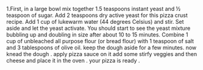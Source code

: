 1.First, in a large bowl mix together 1.5 teaspoons instant yeast and ½ teaspoon of sugar.
Add 2 teaspoons dry active yeast for this pizza crust recipe.
 Add 1 cup of lukewarm water (44 degrees Celsius) and stir. Set aside and let the yeast activate.
 You should start to see the yeast mixture bubbling up and doubling in size after about 10 to 15 minutes.
Combine 1 cup of unbleached all purpose flour (or bread flour) with 1 teaspoon of salt and 3 tablespoons of olive oil.
keep the dough aside for a few minutes.
now knead the dough .
apply pizza sauce on it 
add some stirfy veggies and then cheese and place it in the oven .
your pizza is ready .